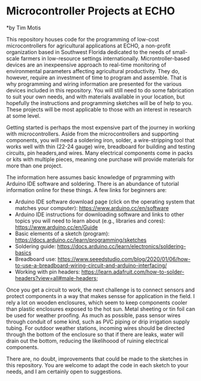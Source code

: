 # Microcontroller Projects at ECHO

*by Tim Motis

This repository houses code for the programming of low-cost microcontrollers for agricultural applications at ECHO, a non-profit organization based in Southwest Florida dedicated to the needs of small-scale farmers in low-resource settings internationally. Microntroller-based devices are an inexpeensive approach to real-time monitoring of environmental parameters affecting agricultural productivity. They do, however, require an investment of time to program and assemble. That is why programming and wiring information are presented for the various devices included in this repository. You will still need to do some fabrication to suit your own needs, and with materials available in your location, but hopefully the instructions and programming sketches will be of help to you. These projects will be most applicable to those with an interest in research at some level.   

Getting started is perhaps the most expensive part of the journey in working with microcontrollers. Aside from the microcontrollers and supporting components, you will need a soldering iron, solder, a wire-stripping tool that works well with thin (22-24 gauge) wire, breadboard for building and testing circuits, pin headers,and wires. Many electrical components come in packs or kits with multiple pieces, meaning one purchase will provide materials for more than one project. 

The information here assumes basic knowledge of prgramming with Arduino IDE software and soldering. There is an abundance of tutorial information online for these things. A few links for beginners are:
* Arduino IDE software download page (click on the operating system that matches your computer): https://www.arduino.cc/en/software
* Arduino IDE instructions for downloading software and links to other topics you will need to learn about (e.g., libraries and cores): https://www.arduino.cc/en/Guide
* Basic elements of a sketch (program): https://docs.arduino.cc/learn/programming/sketches
* Soldering guide: https://docs.arduino.cc/learn/electronics/soldering-basics
* Breadboard use: https://www.seeedstudio.com/blog/2020/01/06/how-to-use-a-breadboard-wiring-circuit-and-arduino-interfacing/
* Working with pin headers: https://learn.adafruit.com/how-to-solder-headers?view=all#male-headers; 

Once you get a circuit to work, the next challenge is to connect sensors and protect components in a way that makes sensse for application in the field. I rely a lot on wooden enclosures, which seem to keep components cooler than plastic enclosures exposed to the hot sun. Metal sheeting or tin foil can be used for weather proofing. As much as possible, pass sensor wires through conduit of some kind, such as PVC piping or drip irrigation supply tubing. For outdoor weather stations, incoming wires should be directed through the bottom of the enclosure so that if there are leaks, water will drain out the bottom, reducing the likelihoood of ruining electrical components. 

There are, no doubt, improvements that could be made to the sketches in this repository. You are welcome to adapt the code in each sketch to your needs, and I am certainly open to suggestions.

